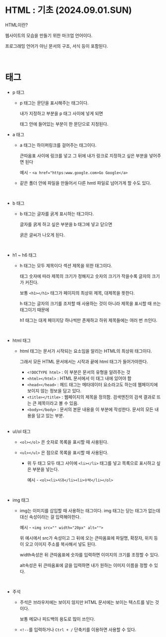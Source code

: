 # HTML : 기초 (2024.09.01.SUN)

HTML이란?

웹사이트의 모습을 만들기 위한 마크업 언어이다.

프로그래밍 언어가 아닌 문서의 구조, 서식 등이 포함된다.

</br>

# 태그

- p 태그

  - p 태그는 문단을 표시해주는 태그이다.

    내가 지정하고 부분을 p 태그 사이에 넣게 되면

    태그 안에 들어있는 부분이 한 문단으로 지정된다.

- a 태그

  - a 태그는 하이퍼링크를 걸어주는 태그이다.

    큰따옴표 사이에 링크를 넣고 그 뒤에 내가 링크로 지정하고 싶은 부분을 넣어주면 된다

    예시 - `<a href="https:www.google.com>Go Google</a>`

  - 같은 폴더 안에 파일을 만들어서 다른 hmtl 파일로 넘어가게 할 수도 있다.

</br>

- b 태그

  - b 태그는 글자를 굵게 표시하는 태그이다.

    글자를 굵게 하고 싶은 부분을 b 태그에 넣고 닫으면

    굵은 글씨가 나오게 된다.

</br>

- h1 ~ h6 태그

  - h 태그는 모두 제목이다 섹션 제목을 위한 태그이다.

    태그 숫자에 따라 제목의 크기가 정해지고 숫자의 크기가 작을수록 글자의 크기가 커진다.

    보통 `<h1></h1>` 태그가 페이지의 최상위 제목, 대제목을 뜻한다.

    h 태그는 글자의 크기를 조저할 때 사용하는 것이 아니라 제목을 표시할 때 쓰는 태그이기 때문에

    h1 태그는 대게 페이지당 하나씩만 존재하고 하위 제목들에는 여러 번 쓰인다.

</br>

- html 태그

  - html 태그는 문서가 시작되는 요소임을 알리는 HTML의 최상위 태그이다.

    그래서 모든 HTML 문서에서는 시작과 끝에 html 태그가 들어가야한다.

    - `<!DOCTYPE html>` : 이 부분은 문서의 유형을 알려주는 것
    - `<html></html>` : HTML 문서에서 이 태그 내에 있어야 함
    - `<head></head>` : 헤드 태그는 메타데이터 요소라고도 하는데
      웹페이지에 보이지 않는 정보을 담고 있다.
    - `<title></title>` : 웹페이지의 제목을 정의함. 검색엔진의 검색 결과로 뜨는 큰 제목이라고 볼 수 있음.
    - `<body></body>` : 문서의 본문 내용을 이 부분에 작성한다. 문서의 모든 내용을 담고 있는 부분.

    </br>

- ul/ol 태그

  - `<ol></ol>` 은 숫자로 목록을 표시할 때 사용된다.

  - `<ul></ul>` 은 점으로 목록을 표시할 때 사용된다.

    - 위 두 태그 모두 태그 사이에 `<li></li>` 태그를 넣고 목록으로 표시하고 싶은 부분을 넣는다.

      예시 - `<ol><li>사과</li><li>수박</li></ol>`

</br>

- img 태그

  - img는 이미지를 삽입할 때 사용하는 태그이다.
    img 태그는 닫는 태그가 없는데 대신 속성이라는 걸 입력해야한다.

    예시 - `<img src="" width="20px" alt="">`

    위 예시에서 src가 속성이고 그 뒤에 오는 큰따옴표에 파일명, 확장자, 위치 등이 오고 이미지 주소를 복사해서 넣도 된다.

    width속성은 뒤 큰따옴표에 숫자를 입력하면 이미지의 크기를 조정할 수 있다.

    alt속성은 뒤 큰따옴표에 글을 입력하면 내가 원하는 이미지 이름을 정할 수 있다.

</br>

- 주석

  - 주석은 브라우저에는 보이지 않지만 HTML 문서에는 보이는 텍스트를 넣는 것이다.

    보통 메모나 피드백의 용도로 많이 쓰인다.

  - `<!--`를 입력하거나 `Ctrl + /` 단축키를 이용하면 사용할 수 있다.
